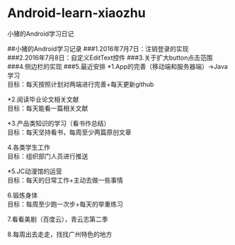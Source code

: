 # Android-learn-xiaozhu
小猪的Android学习日记  

##小猪的Android学习记录
###1.2016年7月7日：注销登录的实现  
###2.2016年7月8日：自定义EditText控件
###3.关于扩大button点击范围
###4.侧边栏的实现
###5.最近安排
*1.App的完善（移动端和服务器端）→Java学习  
目标：每天按照计划对两端进行完善+每天更新github

*2.阅读毕业论文相关文献  
目标：每天能看一篇相关文献

*3.产品类知识的学习（看书作总结）  
目标：每天坚持看书，每周至少两篇原创文章

4.各类学生工作  
目标：组织部门人员进行推送

*5.JC动漫馆的运营  
目标：每天的日常工作+主动去做一些事情

6.锻炼身体  
目标：每周至少跑一次步+每天的举重练习

7.看看美剧（百度云），青云志第二季

8.每周出去走走，找找广州特色的地方
